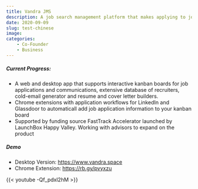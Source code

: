 ```yaml
---
title: Vandra JMS
description: A job search management platform that makes applying to jobs hassle free with a chrome extension and webapp
date: 2020-09-09
slug: test-chinese
image:
categories:
    - Co-Founder
    - Business
---
```


##### Current Progress:
* A web and desktop app that supports interactive kanban boards for job applications and communications, extensive database of recruiters, cold-email generator and resume and cover letter builders.
* Chrome extensions with application workflows for LinkedIn and Glassdoor to automaticall add job application information to your kanban board
* Supported by funding source FastTrack Accelerator launched by LaunchBox Happy Valley. Working with advisors to expand on the product

##### Demo
* Desktop Version: https://www.vandra.space
* Chrome Extension: https://rb.gy/pvyxzu


{{< youtube -Qf_pdxl2hM >}}
